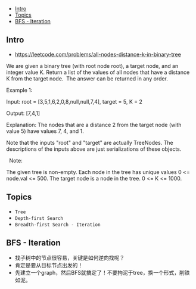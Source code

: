 - [Intro](#intro)
- [Topics](#topics)
- [BFS - Iteration](#bfs---iteration)

## Intro

- https://leetcode.com/problems/all-nodes-distance-k-in-binary-tree

We are given a binary tree (with root node root), a target node, and an integer value K.
Return a list of the values of all nodes that have a distance K from the target node.  The answer can be returned in any order.
 



Example 1:

Input: root = [3,5,1,6,2,0,8,null,null,7,4], target = 5, K = 2

Output: [7,4,1]

Explanation: 
The nodes that are a distance 2 from the target node (with value 5)
have values 7, 4, and 1.



Note that the inputs "root" and "target" are actually TreeNodes.
The descriptions of the inputs above are just serializations of these objects.

 
Note:

The given tree is non-empty.
Each node in the tree has unique values 0 <= node.val <= 500.
The target node is a node in the tree.
0 <= K <= 1000.



## Topics

- `Tree`
- `Depth-first Search`
- `Breadth-first Search - Iteration`


## BFS - Iteration

- 找子树中的节点很容易，关键是如何逆向找呢？
- 肯定是要从目标节点出发的！
- 先建立一个graph，然后BFS就搞定了！不要拘泥于tree，换一个形式，削铁如泥。
